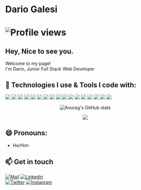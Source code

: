 # Dario Galesi
# ![Profile views](https://gpvc.arturio.dev/Qiz4i)

## Hey, Nice to see you.

<p>Welcome to my page! </br> I'm Dario, Junior Full Stack Web Developer</p>

## 🔧 Technologies I use & Tools I code with:

![](https://img.shields.io/badge/-Visual_Studio_Code-informational?style=flat&logo=visual-studio&logoColor=white&color=2bbc8a)
![](https://img.shields.io/badge/-Git-informational?style=flat&logo=git&logoColor=white&color=2bbc8a)
![](https://img.shields.io/badge/-Agile-informational?style=flat&logo=agile&logoColor=white&color=2bbc8a)
![](https://img.shields.io/badge/-HTML-informational?style=flat&logo=html5&color=2bbc8a)
![](https://img.shields.io/badge/-CSS-informational?style=flat&logo=css3&color=2bbc8a)
![](https://img.shields.io/badge/-SASS-informational?style=flat&logo=sass&color=2bbc8a)
![](https://img.shields.io/badge/-Bootstrap-informational?style=flat&logo=bootstrap&color=2bbc8a)
![](https://img.shields.io/badge/-JavaScript-informational?style=flat&logo=javascript&logoColor=white&color=2bbc8a)
![](https://img.shields.io/badge/-TypeScript-informational?style=flat&logo=typescript&logoColor=white&color=2bbc8a)
![](https://img.shields.io/badge/-React.js-informational?style=flat&logo=react&logoColor=white&color=2bbc8a)
![](https://img.shields.io/badge/-Node.js-informational?style=flat&logo=Node.js&logoColor=white&color=2bbc8a)
![](https://img.shields.io/badge/-Linux-informational?style=flat&logo=linux&logoColor=white&color=2bbc8a)
![](https://img.shields.io/badge/-MacOS-informational?style=flat&logo=apple&logoColor=white&color=2bbc8a)
![](https://img.shields.io/badge/-Windows-informational?style=flat&logo=Windows&logoColor=white&color=2bbc8a)
![](https://img.shields.io/badge/-Android-informational?style=flat&logo=android&logoColor=white&color=2bbc8a)
![](https://img.shields.io/badge/-iOS-informational?style=flat&logo=ios&logoColor=white&color=2bbc8a)
![](https://img.shields.io/badge/-iPadOS-informational?style=flat&logo=apple&logoColor=white&color=2bbc8a)
<br>
<div align="center">
    
<!---[![Top Langs](https://github-readme-stats.vercel.app/api/top-langs/?username=Qiz4i&layout=compact&theme=radical&count_private=true)](https://github.com/anuraghazra/github-readme-stats)-->

</div>

<div align="center">

![Anurag's GitHub stats](https://github-readme-stats.vercel.app/api?username=Qiz4i&count_private=true&theme=radical)

</div>

<div align="center">

![](https://github-readme-streak-stats.herokuapp.com/?user=Qiz4i&theme=radical&hide_border=false)

</div>    
    
## 😄 Pronouns: 
<ul>
    <li>He/Him</li>
</ul>

## 📫 Get in touch
[![Mail](https://img.shields.io/badge/-Say%20Hello!-black?style=for-the-badge&logo=gmail)](mailto:dariogalesi@gmail.com) 
[![Linkedin](https://img.shields.io/badge/-Dario%20Galesi-black?style=for-the-badge&logo=Linkedin)](https://www.linkedin.com/in/dario-galesi-49b92523b/)  
[![Twitter](https://img.shields.io/badge/-Dario%20Galesi-black?style=for-the-badge&logo=twitter)](https://twitter.com/dario_galesi) 
[![Instagram](https://img.shields.io/badge/-Dario%20Galesi-black?style=for-the-badge&logo=instagram)](https://www.instagram.com/dariogalesi/)
